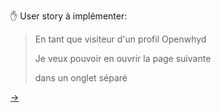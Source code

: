 <div style="height:200px">&nbsp;</div>

✋ User story à implémenter:

> En tant que visiteur d'un profil Openwhyd
>
> Je veux pouvoir en ouvrir la page suivante
>
> dans un onglet séparé

[→](06-approche.md)
